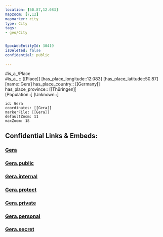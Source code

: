 ```yaml
---
location: [50.87,12.083] 
mapzoom: [7,12] 
mapmarker: city 
type: City
tags:
- geo/City


SpocWebEntityId: 30419
isDeleted: false
confidential: public

---
```

#is_a_/Place  
#is_a_ :: [[Place]] 
[has_place_longitude::12.083] 
[has_place_latitude::50.87] 
[name::Gera] 
has_place_country:: [[Germany]]  
has_place_province:: [[Thüringen]]  
[Population::] 
[Unknown::] 


```leaflet
id: Gera
coordinates: [[Gera]] 
markerFile: [[Gera]] 
defaultZoom: 11 
maxZoom: 18
```


## Confidential Links & Embeds: 

### [Gera](/_Standards/Earth/Continent/Europe/Europe~Central/Germany/Germany~East/Thüringen/counties~TH/Gera.md) 

### [Gera.public](/_public/Earth/Continent/Europe/Europe~Central/Germany/Germany~East/Thüringen/counties~TH/Gera.public.md) 

### [Gera.internal](/_internal/Earth/Continent/Europe/Europe~Central/Germany/Germany~East/Thüringen/counties~TH/Gera.internal.md) 

### [Gera.protect](/_protect/Earth/Continent/Europe/Europe~Central/Germany/Germany~East/Thüringen/counties~TH/Gera.protect.md) 

### [Gera.private](/_private/Earth/Continent/Europe/Europe~Central/Germany/Germany~East/Thüringen/counties~TH/Gera.private.md) 

### [Gera.personal](/_personal/Earth/Continent/Europe/Europe~Central/Germany/Germany~East/Thüringen/counties~TH/Gera.personal.md) 

### [Gera.secret](/_secret/Earth/Continent/Europe/Europe~Central/Germany/Germany~East/Thüringen/counties~TH/Gera.secret.md)

